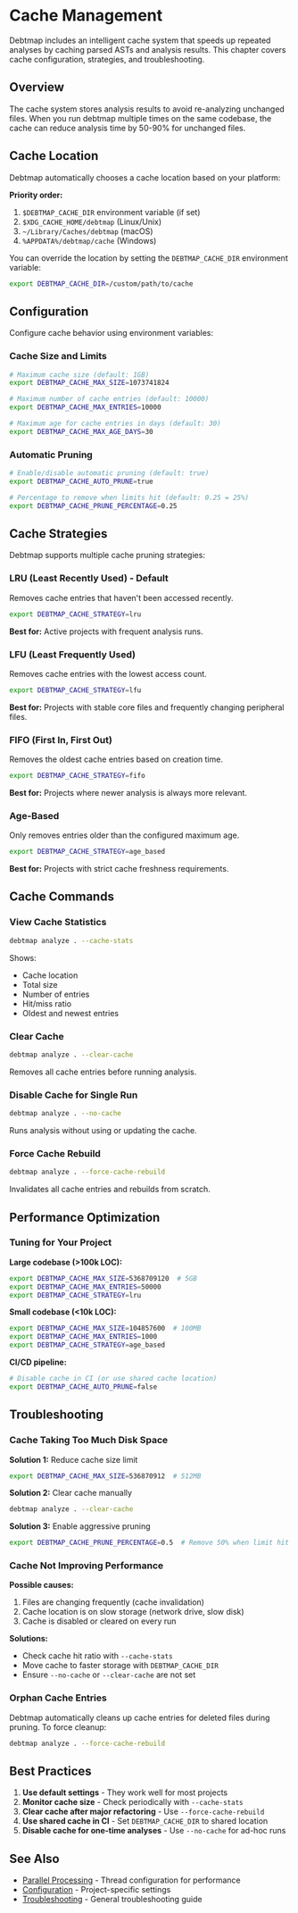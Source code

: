 # Cache Management

Debtmap includes an intelligent cache system that speeds up repeated analyses by caching parsed ASTs and analysis results. This chapter covers cache configuration, strategies, and troubleshooting.

## Overview

The cache system stores analysis results to avoid re-analyzing unchanged files. When you run debtmap multiple times on the same codebase, the cache can reduce analysis time by 50-90% for unchanged files.

## Cache Location

Debtmap automatically chooses a cache location based on your platform:

**Priority order:**
1. `$DEBTMAP_CACHE_DIR` environment variable (if set)
2. `$XDG_CACHE_HOME/debtmap` (Linux/Unix)
3. `~/Library/Caches/debtmap` (macOS)
4. `%APPDATA%/debtmap/cache` (Windows)

You can override the location by setting the `DEBTMAP_CACHE_DIR` environment variable:

```bash
export DEBTMAP_CACHE_DIR=/custom/path/to/cache
```

## Configuration

Configure cache behavior using environment variables:

### Cache Size and Limits

```bash
# Maximum cache size (default: 1GB)
export DEBTMAP_CACHE_MAX_SIZE=1073741824

# Maximum number of cache entries (default: 10000)
export DEBTMAP_CACHE_MAX_ENTRIES=10000

# Maximum age for cache entries in days (default: 30)
export DEBTMAP_CACHE_MAX_AGE_DAYS=30
```

### Automatic Pruning

```bash
# Enable/disable automatic pruning (default: true)
export DEBTMAP_CACHE_AUTO_PRUNE=true

# Percentage to remove when limits hit (default: 0.25 = 25%)
export DEBTMAP_CACHE_PRUNE_PERCENTAGE=0.25
```

## Cache Strategies

Debtmap supports multiple cache pruning strategies:

### LRU (Least Recently Used) - Default

Removes cache entries that haven't been accessed recently.

```bash
export DEBTMAP_CACHE_STRATEGY=lru
```

**Best for:** Active projects with frequent analysis runs.

### LFU (Least Frequently Used)

Removes cache entries with the lowest access count.

```bash
export DEBTMAP_CACHE_STRATEGY=lfu
```

**Best for:** Projects with stable core files and frequently changing peripheral files.

### FIFO (First In, First Out)

Removes the oldest cache entries based on creation time.

```bash
export DEBTMAP_CACHE_STRATEGY=fifo
```

**Best for:** Projects where newer analysis is always more relevant.

### Age-Based

Only removes entries older than the configured maximum age.

```bash
export DEBTMAP_CACHE_STRATEGY=age_based
```

**Best for:** Projects with strict cache freshness requirements.

## Cache Commands

### View Cache Statistics

```bash
debtmap analyze . --cache-stats
```

Shows:
- Cache location
- Total size
- Number of entries
- Hit/miss ratio
- Oldest and newest entries

### Clear Cache

```bash
debtmap analyze . --clear-cache
```

Removes all cache entries before running analysis.

### Disable Cache for Single Run

```bash
debtmap analyze . --no-cache
```

Runs analysis without using or updating the cache.

### Force Cache Rebuild

```bash
debtmap analyze . --force-cache-rebuild
```

Invalidates all cache entries and rebuilds from scratch.

## Performance Optimization

### Tuning for Your Project

**Large codebase (>100k LOC):**
```bash
export DEBTMAP_CACHE_MAX_SIZE=5368709120  # 5GB
export DEBTMAP_CACHE_MAX_ENTRIES=50000
export DEBTMAP_CACHE_STRATEGY=lru
```

**Small codebase (<10k LOC):**
```bash
export DEBTMAP_CACHE_MAX_SIZE=104857600  # 100MB
export DEBTMAP_CACHE_MAX_ENTRIES=1000
export DEBTMAP_CACHE_STRATEGY=age_based
```

**CI/CD pipeline:**
```bash
# Disable cache in CI (or use shared cache location)
export DEBTMAP_CACHE_AUTO_PRUNE=false
```

## Troubleshooting

### Cache Taking Too Much Disk Space

**Solution 1:** Reduce cache size limit
```bash
export DEBTMAP_CACHE_MAX_SIZE=536870912  # 512MB
```

**Solution 2:** Clear cache manually
```bash
debtmap analyze . --clear-cache
```

**Solution 3:** Enable aggressive pruning
```bash
export DEBTMAP_CACHE_PRUNE_PERCENTAGE=0.5  # Remove 50% when limit hit
```

### Cache Not Improving Performance

**Possible causes:**
1. Files are changing frequently (cache invalidation)
2. Cache location is on slow storage (network drive, slow disk)
3. Cache is disabled or cleared on every run

**Solutions:**
- Check cache hit ratio with `--cache-stats`
- Move cache to faster storage with `DEBTMAP_CACHE_DIR`
- Ensure `--no-cache` or `--clear-cache` are not set

### Orphan Cache Entries

Debtmap automatically cleans up cache entries for deleted files during pruning. To force cleanup:

```bash
debtmap analyze . --force-cache-rebuild
```

## Best Practices

1. **Use default settings** - They work well for most projects
2. **Monitor cache size** - Check periodically with `--cache-stats`
3. **Clear cache after major refactoring** - Use `--force-cache-rebuild`
4. **Use shared cache in CI** - Set `DEBTMAP_CACHE_DIR` to shared location
5. **Disable cache for one-time analyses** - Use `--no-cache` for ad-hoc runs

## See Also

- [Parallel Processing](parallel-processing.md) - Thread configuration for performance
- [Configuration](configuration.md) - Project-specific settings
- [Troubleshooting](troubleshooting.md) - General troubleshooting guide
